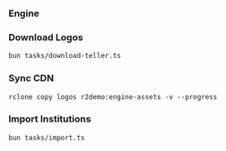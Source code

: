 ### Engine

### Download Logos

```
bun tasks/download-teller.ts
```

### Sync CDN

```
rclone copy logos r2demo:engine-assets -v --progress
```

### Import Institutions

```
bun tasks/import.ts
```